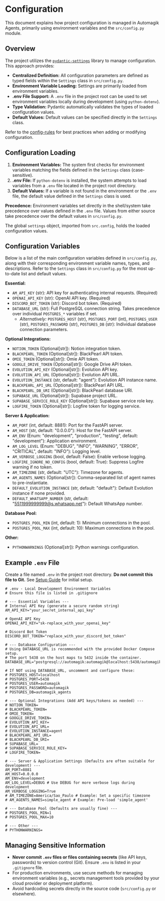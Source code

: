 # Configuration

This document explains how project configuration is managed in Automagik Agents, primarily using environment variables and the `src/config.py` module.

## Overview

The project utilizes the [`pydantic-settings`](https://docs.pydantic.dev/latest/concepts/pydantic_settings/) library to manage configuration. This approach provides:

*   **Centralized Definition:** All configuration parameters are defined as typed fields within the `Settings` class in `src/config.py`.
*   **Environment Variable Loading:** Settings are primarily loaded from environment variables.
*   **.env File Support:** A `.env` file in the project root can be used to set environment variables locally during development (using `python-dotenv`).
*   **Type Validation:** Pydantic automatically validates the types of loaded configuration values.
*   **Default Values:** Default values can be specified directly in the `Settings` class.

Refer to the [config-rules](../rules/config-rules.md) for best practices when adding or modifying configuration.

## Configuration Loading

1.  **Environment Variables:** The system first checks for environment variables matching the fields defined in the `Settings` class (case-sensitive).
2.  **.env File:** If `python-dotenv` is installed, the system attempts to load variables from a `.env` file located in the project root directory.
3.  **Default Values:** If a variable is not found in the environment or the `.env` file, the default value defined in the `Settings` class is used.

**Precedence:** Environment variables set directly in the shell/system take precedence over values defined in the `.env` file. Values from either source take precedence over the default values in `src/config.py`.

The global `settings` object, imported from `src.config`, holds the loaded configuration values.

## Configuration Variables

Below is a list of the main configuration variables defined in `src/config.py`, along with their corresponding environment variable names, types, and descriptions. Refer to the `Settings` class in `src/config.py` for the most up-to-date list and default values.

**Essential:**

*   `AM_API_KEY` (str): API key for authenticating internal requests. (Required)
*   `OPENAI_API_KEY` (str): OpenAI API key. (Required)
*   `DISCORD_BOT_TOKEN` (str): Discord bot token. (Required)
*   `DATABASE_URL` (str): Full PostgreSQL connection string. Takes precedence over individual `POSTGRES_*` variables if set.
    *   *Alternatively:* `POSTGRES_HOST` (str), `POSTGRES_PORT` (int), `POSTGRES_USER` (str), `POSTGRES_PASSWORD` (str), `POSTGRES_DB` (str): Individual database connection parameters.

**Optional Integrations:**

*   `NOTION_TOKEN` (Optional[str]): Notion integration token.
*   `BLACKPEARL_TOKEN` (Optional[str]): BlackPearl API token.
*   `OMIE_TOKEN` (Optional[str]): Omie API token.
*   `GOOGLE_DRIVE_TOKEN` (Optional[str]): Google Drive API token.
*   `EVOLUTION_API_KEY` (Optional[str]): Evolution API key.
*   `EVOLUTION_API_URL` (Optional[str]): Evolution API URL.
*   `EVOLUTION_INSTANCE` (str, default: "agent"): Evolution API instance name.
*   `BLACKPEARL_API_URL` (Optional[str]): BlackPearl API URL.
*   `BLACKPEARL_DB_URI` (Optional[str]): BlackPearl database URI.
*   `SUPABASE_URL` (Optional[str]): Supabase project URL.
*   `SUPABASE_SERVICE_ROLE_KEY` (Optional[str]): Supabase service role key.
*   `LOGFIRE_TOKEN` (Optional[str]): Logfire token for logging service.

**Server & Application:**

*   `AM_PORT` (int, default: 8881): Port for the FastAPI server.
*   `AM_HOST` (str, default: "0.0.0.0"): Host for the FastAPI server.
*   `AM_ENV` (Enum: "development", "production", "testing", default: "development"): Application environment.
*   `AM_LOG_LEVEL` (Enum: "DEBUG", "INFO", "WARNING", "ERROR", "CRITICAL", default: "INFO"): Logging level.
*   `AM_VERBOSE_LOGGING` (bool, default: False): Enable verbose logging.
*   `LOGFIRE_IGNORE_NO_CONFIG` (bool, default: True): Suppress Logfire warning if no token.
*   `AM_TIMEZONE` (str, default: "UTC"): Timezone for agents.
*   `AM_AGENTS_NAMES` (Optional[str]): Comma-separated list of agent names to pre-instantiate.
*   `DEFAULT_EVOLUTION_INSTANCE` (str, default: "default"): Default Evolution instance if none provided.
*   `DEFAULT_WHATSAPP_NUMBER` (str, default: "5511999999999@s.whatsapp.net"): Default WhatsApp number.

**Database Pool:**

*   `POSTGRES_POOL_MIN` (int, default: 1): Minimum connections in the pool.
*   `POSTGRES_POOL_MAX` (int, default: 10): Maximum connections in the pool.

**Other:**

*   `PYTHONWARNINGS` (Optional[str]): Python warnings configuration.

## Example `.env` File

Create a file named `.env` in the project root directory. **Do not commit this file to Git.** See [Setup Guide](./setup.md) for initial setup.

```dotenv
# .env - Local Development Environment Variables
# Ensure this file is listed in .gitignore

# --- Essential Variables ---
# Internal API Key (generate a secure random string)
AM_API_KEY="your_secret_internal_api_key"

# OpenAI API Key
OPENAI_API_KEY="sk-replace_with_your_openai_key"

# Discord Bot Token
DISCORD_BOT_TOKEN="replace_with_your_discord_bot_token"

# --- Database Configuration ---
# Using DATABASE_URL is recommended with the provided Docker Compose setup.
# The port 5438 on the host maps to 5432 inside the container.
DATABASE_URL="postgresql://automagik:automagik@localhost:5438/automagik_agents"

# If NOT using DATABASE_URL, uncomment and configure these:
# POSTGRES_HOST=localhost
# POSTGRES_PORT=5438
# POSTGRES_USER=automagik
# POSTGRES_PASSWORD=automagik
# POSTGRES_DB=automagik_agents

# --- Optional Integrations (Add API keys/tokens as needed) ---
# NOTION_TOKEN=
# BLACKPEARL_TOKEN=
# OMIE_TOKEN=
# GOOGLE_DRIVE_TOKEN=
# EVOLUTION_API_KEY=
# EVOLUTION_API_URL=
# EVOLUTION_INSTANCE=agent
# BLACKPEARL_API_URL=
# BLACKPEARL_DB_URI=
# SUPABASE_URL=
# SUPABASE_SERVICE_ROLE_KEY=
# LOGFIRE_TOKEN=

# --- Server & Application Settings (Defaults are often suitable for development) ---
AM_PORT=8881
AM_HOST=0.0.0.0
AM_ENV=development
AM_LOG_LEVEL=DEBUG # Use DEBUG for more verbose logs during development
AM_VERBOSE_LOGGING=True
# AM_TIMEZONE=America/Sao_Paulo # Example: Set a specific timezone
# AM_AGENTS_NAMES=simple_agent # Example: Pre-load 'simple_agent'

# --- Database Pool (Defaults are usually fine) ---
# POSTGRES_POOL_MIN=1
# POSTGRES_POOL_MAX=10

# --- Other ---
# PYTHONWARNINGS=
```

## Managing Sensitive Information

*   **Never commit `.env` files or files containing secrets** (like API keys, passwords) to version control (Git). Ensure `.env` is listed in your `.gitignore` file.
*   For production environments, use secure methods for managing environment variables (e.g., secrets management tools provided by your cloud provider or deployment platform).
*   Avoid hardcoding secrets directly in the source code (`src/config.py` or elsewhere). 